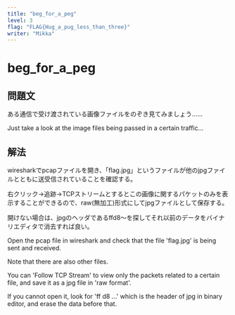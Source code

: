 ```yaml
---
title: "beg_for_a_peg"
level: 3
flag: "FLAG{Hug_a_pug_less_than_three}"
writer: "Mikka"
---
```


# beg_for_a_peg

## 問題文

ある通信で受け渡されている画像ファイルをのぞき見てみましょう……


Just take a look at the image files being passed in a certain traffic...

## 解法

wiresharkでpcapファイルを開き、「flag.jpg」というファイルが他のjpgファイルとともに送受信されていることを確認する。

右クリック→追跡→TCPストリームとするとこの画像に関するパケットのみを表示することができるので、raw(無加工)形式にしてjpgファイルとして保存する。

開けない場合は、jpgのヘッダであるffd8～を探してそれ以前のデータをバイナリエディタで消去すれば良い。


Open the pcap file in wireshark and check that the file 'flag.jpg' is being sent and received.

Note that there are also other files.

You can 'Follow TCP Stream' to view only the packets related to a certain file, and save it as a jpg file in 'raw format'.

If you cannot open it, look for 'ff d8 ...' which is the header of jpg in binary editor, and erase the data before that.
